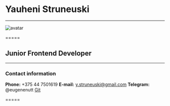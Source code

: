 # Yauheni Struneuski

---

![avatar](https://firebasestorage.googleapis.com/v0/b/opiniosphere.appspot.com/o/CV_avatar.jpeg?alt=media&token=2647f3da-60d9-4a29-b1c1-6d776bdcb6bd&_gl=1*npqa50*_ga*MTU5NjU3NjQwMC4xNjk0Njg0MzA5*_ga_CW55HF8NVT*MTY5NzgxMzgzNC4yOS4xLjE2OTc4MTM5OTAuNTEuMC4w)

=====

## Junior Frontend Developer

---

### Contact information

**Phone:** +375 44 7501619
**E-mail:** y.struneuski@gmail.com
**Telegram:** @eugenenutt
[Git](https://github.com/jonyforest93)

=====
